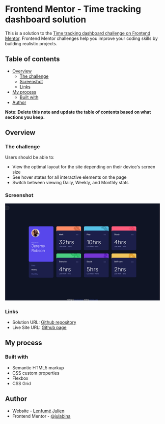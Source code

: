 ﻿# Frontend Mentor - Time tracking dashboard solution

This is a solution to the [Time tracking dashboard challenge on Frontend Mentor](https://www.frontendmentor.io/challenges/time-tracking-dashboard-UIQ7167Jw). Frontend Mentor challenges help you improve your coding skills by building realistic projects.

## Table of contents

- [Overview](#overview)
  - [The challenge](#the-challenge)
  - [Screenshot](#screenshot)
  - [Links](#links)
- [My process](#my-process)
  - [Built with](#built-with)
- [Author](#author)

**Note: Delete this note and update the table of contents based on what sections you keep.**

## Overview

### The challenge

Users should be able to:

- View the optimal layout for the site depending on their device's screen size
- See hover states for all interactive elements on the page
- Switch between viewing Daily, Weekly, and Monthly stats

### Screenshot

![](./screenshot.png)

### Links

- Solution URL: [Github repository](https://github.com/julabina/FRONTEND_MENTOR/tree/master/Time_tracking_dashboard_challenge_hub)
- Live Site URL: [Github page](https://julabina.github.io/FRONTEND_MENTOR/Time_tracking_dashboard_challenge_hub/)

## My process

### Built with

- Semantic HTML5 markup
- CSS custom properties
- Flexbox
- CSS Grid

## Author

- Website - [Lenfumé Julien](https://github.com/julabina)
- Frontend Mentor - [@julabina](https://www.frontendmentor.io/profile/julabina)
